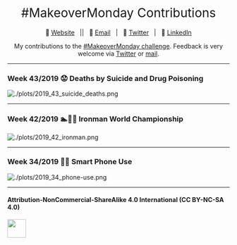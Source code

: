 <h1 style="font-weight:normal" align="center">
  &nbsp;#MakeoverMonday Contributions&nbsp;
</h1>

<div align="center">

:link: [Website][Website]&nbsp;&nbsp;&nbsp;||&nbsp;&nbsp;&nbsp;:e-mail: [Email][Email]&nbsp;&nbsp;&nbsp;|&nbsp;&nbsp;&nbsp;:speech_balloon: [Twitter][Twitter]&nbsp;&nbsp;&nbsp;|&nbsp;&nbsp;&nbsp;:necktie: [LinkedIn][LinkedIn]

</div>

<!--
Quick Link
-->

[Twitter]:https://twitter.com/CedScherer
[LinkedIn]:https://www.linkedin.com/in/cedricpscherer/
[Email]:mailto:cedricphilippscherer@gmail.com
[Website]:https://cedricscherer.netlify.com/

<div align="center">

My contributions to the [#MakeoverMonday challenge](http://www.makeovermonday.co.uk/).
Feedback is very welcome via [Twitter](https://twitter.com/cedscherer) or [mail](mailto:cedricphilippscherer@gmail.com).

</div>

***

### Week 43/2019 ⁠😟 Deaths by Suicide and Drug Poisoning

![./plots/2019_43_suicide_deaths.png](https://raw.githubusercontent.com/Z3tt/MakeOverMonday/master/plots/2019_43_suicide_deaths.png)
***

### Week 42/2019 🏊🚴🏃 Ironman World Championship
![./plots/2019_42_ironman.png](https://raw.githubusercontent.com/Z3tt/MakeOverMonday/master/plots/2019_42_ironman.png)

***

### Week 34/2019 ⁠📱📴 Smart Phone Use
![./plots/2019_34_phone-use.png](https://raw.githubusercontent.com/Z3tt/MakeOverMonday/master/plots/2019_34_phone-use.png)

***

#### Attribution-NonCommercial-ShareAlike 4.0 International (CC BY-NC-SA 4.0)
<div style="width:300px; height:200px">
<img src=https://camo.githubusercontent.com/00f7814990f36f84c5ea74cba887385d8a2f36be/68747470733a2f2f646f63732e636c6f7564706f7373652e636f6d2f696d616765732f63632d62792d6e632d73612e706e67 alt="" height="42">
</div>
